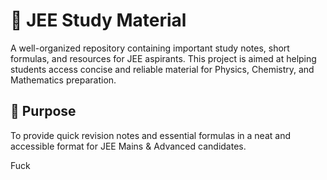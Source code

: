 # 📘 JEE Study Material

A well-organized repository containing important study notes, short formulas, and resources for JEE aspirants. This project is aimed at helping students access concise and reliable material for Physics, Chemistry, and Mathematics preparation.

## 🎯 Purpose

To provide quick revision notes and essential formulas in a neat and accessible format for JEE Mains & Advanced candidates.


Fuck 


